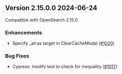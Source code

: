## Version 2.15.0.0 2024-06-24

Compatible with OpenSearch 2.15.0

### Enhancements

* Specify _all as target in ClearCacheModal ([#1020](https://github.com/opensearch-project/index-management-dashboards-plugin/pull/1020))

### Bug Fixes
* Cypress: modify test to check for inequality ([#1017](https://github.com/opensearch-project/index-management-dashboards-plugin/pull/1017))
